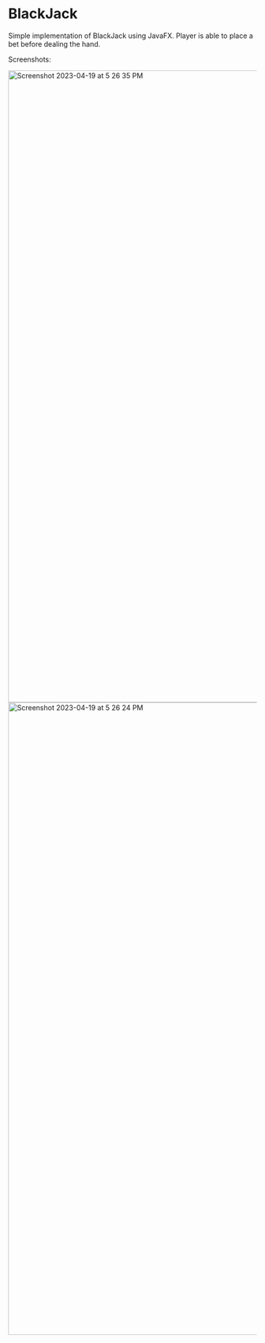 # BlackJack
Simple implementation of BlackJack using JavaFX. Player is able to place a bet before dealing the hand.

Screenshots:

<img width="1280" alt="Screenshot 2023-04-19 at 5 26 35 PM" src="https://user-images.githubusercontent.com/113637428/233203930-6eb951c4-7491-48f6-9f97-e0f8705c9a55.png">
<img width="1281" alt="Screenshot 2023-04-19 at 5 26 24 PM" src="https://user-images.githubusercontent.com/113637428/233203947-8a1f50c5-b97e-4ab7-8bb5-a4c9fbc0f98d.png">
